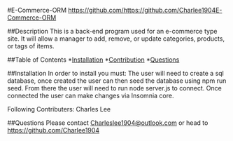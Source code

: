 
 #E-Commerce-ORM
  https://github.com/https://github.com/Charlee1904E-Commerce-ORM
  
##Description
  This is a back-end program used for an e-commerce type site. It will allow a manager to add, remove, or update categories, products, or tags of items. 

  ##Table of Contents
  *[Installation](##Installation)
  *[Contribution](##Contribution)
  *[Questions](##Questions)

  ##Installation
  In order to install you must: The user will need to create a sql database, once created the user can then seed the database using npm run seed. From there the user will need to run node server.js to connect. Once connected the user can make changes via Insomnia core. 

  Following Contributers: Charles Lee

  ##Questions
  Please contact Charleslee1904@outlook.com or head to https://github.com/Charlee1904
